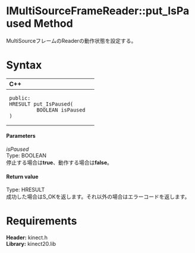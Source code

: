 IMultiSourceFrameReader::put\_IsPaused Method  
=============================================  

MultiSourceフレームのReaderの動作状態を設定する。 <span id="syntaxSection"></span>

Syntax  
======  

<table>
<colgroup>
<col width="100%" />
</colgroup>
<thead>
<tr class="header">
<th align="left">C++</th>
</tr>
</thead>
<tbody>
<tr class="odd">
<td align="left"><pre><code>public:  
HRESULT put_IsPaused(  
         BOOLEAN isPaused  
)</code></pre></td>
</tr>
</tbody>
</table>

<span id="ID4EG"></span>
#### Parameters  

*isPaused*    
Type: BOOLEAN  
停止する場合は**true**、動作する場合は**false**。  

<span id="ID4EP"></span>
#### Return value  

Type: HRESULT  
成功した場合はS\_OKを返します。それ以外の場合はエラーコードを返します。  

<span id="requirements"></span>

Requirements  
============  

**Header:** kinect.h  
**Library:** kinect20.lib  



<!--Please do not edit the data in the comment block below.-->
<!--
TOCTitle : put_IsPaused Method
RLTitle : IMultiSourceFrameReader::put_IsPaused Method
KeywordK : put_IsPaused method
KeywordK : IMultiSourceFrameReader::put_IsPaused method
KeywordF : IMultiSourceFrameReader::put_IsPaused
KeywordF : put_IsPaused
KeywordF : Microsoft.Kinect.kinect.IMultiSourceFrameReader.put_IsPaused(BOOLEAN)
KeywordA : M:Microsoft.Kinect.kinect.IMultiSourceFrameReader.put_IsPaused(BOOLEAN)
AssetID : M:Microsoft.Kinect.kinect.IMultiSourceFrameReader.put_IsPaused(BOOLEAN)
Locale : en-us
CommunityContent : 1
APIType : Managed
APILocation : 
APIName : Microsoft.Kinect.kinect.IMultiSourceFrameReader::put_IsPaused
TargetOS : Windows
TopicType : kbSyntax
DevLang : C++
DocSet : K4Wv2
ProjType : K4Wv2Proj
Technology : Kinect for Windows
Product : Kinect for Windows SDK v2
productversion : 20
-->
